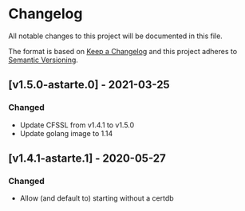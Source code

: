 # Changelog
All notable changes to this project will be documented in this file.

The format is based on [Keep a Changelog](http://keepachangelog.com/en/1.0.0/)
and this project adheres to [Semantic Versioning](http://semver.org/spec/v2.0.0.html).

## [v1.5.0-astarte.0] - 2021-03-25
### Changed
- Update CFSSL from v1.4.1 to v1.5.0
- Update golang image to 1.14

## [v1.4.1-astarte.1] - 2020-05-27
### Changed
- Allow (and default to) starting without a certdb
